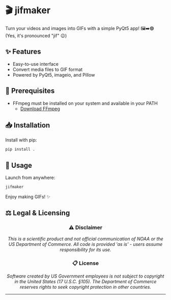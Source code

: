 # 🎬 jifmaker

Turn your videos and images into GIFs with a simple PyQt5 app! 🖼️➡️🟢
(Yes, it's pronounced "jif" 😉)

## ✨ Features
- Easy-to-use interface
- Convert media files to GIF format
- Powered by PyQt5, imageio, and Pillow

## 🔧 Prerequisites
- FFmpeg must be installed on your system and available in your PATH
    - [Download FFmpeg](https://ffmpeg.org/download.html)

## 📥 Installation
Install with pip:
```bash
pip install .
```

## 🎯 Usage
Launch from anywhere:
```bash
jifmaker
```

Enjoy making GIFs! ✨

## ⚖️ Legal & Licensing

<div align="center">

### ⚠️ **Disclaimer**
*This is a scientific product and not official communication of NOAA or the US Department of Commerce. All code is provided 'as is' - users assume responsibility for its use.*

### 📋 **License**
*Software created by US Government employees is not subject to copyright in the United States (17 U.S.C. §105). The Department of Commerce reserves rights to seek copyright protection in other countries.*

</div>

---
